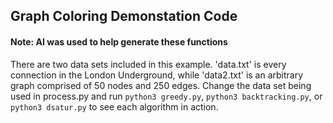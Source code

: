 ## Graph Coloring Demonstation Code

#### Note: AI was used to help generate these functions

There are two data sets included in this example. 'data.txt' is every connection in the London Underground, while 'data2.txt' is an arbitrary graph comprised of 50 nodes and 250 edges. Change the data set being used in process.py and run `python3 greedy.py`, `python3 backtracking.py`, or `python3 dsatur.py` to see each algorithm in action.